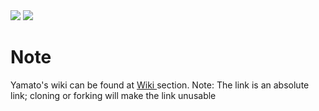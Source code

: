 <img src="https://imgur.com/V56ovqF.png">
          <img src="https://discordbots.org/api/widget/447401156394876950.svg">

# Note
Yamato's wiki can be found at <a href = "https://github.com/Kaireu/Yamato/wiki"> Wiki 
</a>
 section. Note: The link is an absolute link; cloning or forking will make the link unusable
